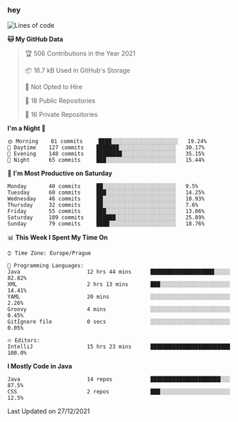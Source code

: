 ### hey

<!--START_SECTION:waka-->
![Lines of code](https://img.shields.io/badge/From%20Hello%20World%20I%27ve%20Written-100%20Thousand%20lines%20of%20code-blue)

**🐱 My GitHub Data** 

> 🏆 506 Contributions in the Year 2021
 > 
> 📦 16.7 kB Used in GitHub's Storage 
 > 
> 🚫 Not Opted to Hire
 > 
> 📜 18 Public Repositories 
 > 
> 🔑 16 Private Repositories  
 > 
**I'm a Night 🦉** 

```text
🌞 Morning    81 commits     ████░░░░░░░░░░░░░░░░░░░░░   19.24% 
🌆 Daytime    127 commits    ███████░░░░░░░░░░░░░░░░░░   30.17% 
🌃 Evening    148 commits    ████████░░░░░░░░░░░░░░░░░   35.15% 
🌙 Night      65 commits     ███░░░░░░░░░░░░░░░░░░░░░░   15.44%

```
📅 **I'm Most Productive on Saturday** 

```text
Monday       40 commits     ██░░░░░░░░░░░░░░░░░░░░░░░   9.5% 
Tuesday      60 commits     ███░░░░░░░░░░░░░░░░░░░░░░   14.25% 
Wednesday    46 commits     ██░░░░░░░░░░░░░░░░░░░░░░░   10.93% 
Thursday     32 commits     ██░░░░░░░░░░░░░░░░░░░░░░░   7.6% 
Friday       55 commits     ███░░░░░░░░░░░░░░░░░░░░░░   13.06% 
Saturday     109 commits    ██████░░░░░░░░░░░░░░░░░░░   25.89% 
Sunday       79 commits     ████░░░░░░░░░░░░░░░░░░░░░   18.76%

```


📊 **This Week I Spent My Time On** 

```text
⌚︎ Time Zone: Europe/Prague

💬 Programming Languages: 
Java                     12 hrs 44 mins      ████████████████████░░░░░   82.82% 
XML                      2 hrs 13 mins       ███░░░░░░░░░░░░░░░░░░░░░░   14.41% 
YAML                     20 mins             ░░░░░░░░░░░░░░░░░░░░░░░░░   2.26% 
Groovy                   4 mins              ░░░░░░░░░░░░░░░░░░░░░░░░░   0.45% 
GitIgnore file           0 secs              ░░░░░░░░░░░░░░░░░░░░░░░░░   0.05%

🔥 Editors: 
IntelliJ                 15 hrs 23 mins      █████████████████████████   100.0%

```

**I Mostly Code in Java** 

```text
Java                     14 repos            ██████████████████████░░░   87.5% 
CSS                      2 repos             ███░░░░░░░░░░░░░░░░░░░░░░   12.5%

```



 Last Updated on 27/12/2021
<!--END_SECTION:waka-->
